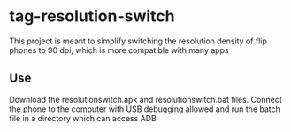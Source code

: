 # tag-resolution-switch

This project is meant to simplify switching the resolution density of flip phones to 90 dpi, which is more compatible with many apps

## Use

Download the resolutionswitch.apk and resolutionswitch.bat files. Connect the phone to the computer with USB debugging allowed and run the batch file in a directory which can access ADB
